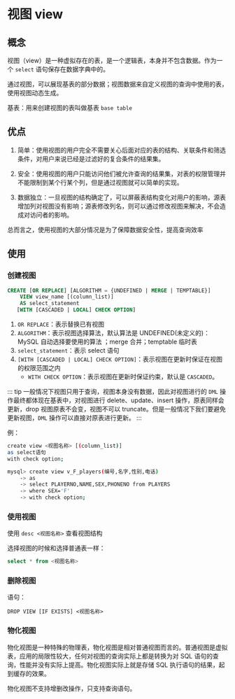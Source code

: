 # 视图 view

## 概念

视图（view）是一种虚拟存在的表，是一个逻辑表，本身并不包含数据。作为一个 `select` 语句保存在数据字典中的。

通过视图，可以展现基表的部分数据；视图数据来自定义视图的查询中使用的表，使用视图动态生成。

基表：用来创建视图的表叫做基表 `base table`

## 优点

1. 简单：使用视图的用户完全不需要关心后面对应的表的结构、关联条件和筛选条件，对用户来说已经是过滤好的复合条件的结果集。

2. 安全：使用视图的用户只能访问他们被允许查询的结果集，对表的权限管理并不能限制到某个行某个列，但是通过视图就可以简单的实现。

3. 数据独立：一旦视图的结构确定了，可以屏蔽表结构变化对用户的影响，源表增加列对视图没有影响；源表修改列名，则可以通过修改视图来解决，不会造成对访问者的影响。

总而言之，使用视图的大部分情况是为了保障数据安全性，提高查询效率

## 使用

### 创建视图

```sql
CREATE [OR REPLACE] [ALGORITHM = {UNDEFINED | MERGE | TEMPTABLE}]
    VIEW view_name [(column_list)]
    AS select_statement
   [WITH [CASCADED | LOCAL] CHECK OPTION]
```

1. `OR REPLACE`：表示替换已有视图
2. `ALGORITHM`：表示视图选择算法，默认算法是 UNDEFINED(未定义的)：MySQL 自动选择要使用的算法 ；merge 合并；temptable 临时表
3. `select_statement`：表示 select 语句
4. `[WITH [CASCADED | LOCAL] CHECK OPTION]`：表示视图在更新时保证在视图的权限范围之内
   - `WITH CHECK OPTION`：表示视图在更新时保证约束，默认是 `CASCADED`。

::: tip
一般情况下视图只用于查询，视图本身没有数据，因此对视图进行的 `DML` 操作最终都体现在基表中，对视图进行 delete、update、insert 操作，原表同样会更新，drop 视图原表不会变，视图不可以 truncate。但是一般情况下我们要避免更新视图，`DML` 操作可以直接对原表进行更新。
:::

例：

```bash
create view <视图名称> [(column_list)]
as select语句
with check option;

mysql> create view v_F_players(编号,名字,性别,电话)
    -> as
    -> select PLAYERNO,NAME,SEX,PHONENO from PLAYERS
    -> where SEX='F'
    -> with check option;
```

### 使用视图

使用 `desc <视图名称>` 查看视图结构

选择视图的时候和选择普通表一样：

```sql
select * from <视图名称>
```

### 删除视图

语句：

`DROP VIEW [IF EXISTS] <视图名称>`

### 物化视图

物化视图是一种特殊的物理表，物化视图是相对普通视图而言的。普通视图是虚拟表，应用的局限性较大，任何对视图的查询实际上都是转换为对 SQL 语句的查询，性能并没有实际上提高。物化视图实际上就是存储 SQL 执行语句的结果，起到缓存的效果。

物化视图不支持增删改操作，只支持查询语句。
